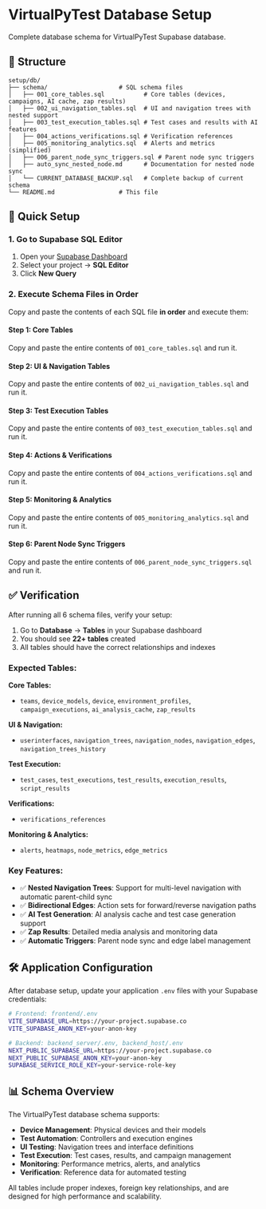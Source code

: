 # VirtualPyTest Database Setup

Complete database schema for VirtualPyTest Supabase database.

## 📁 Structure

```
setup/db/
├── schema/                    # SQL schema files
│   ├── 001_core_tables.sql           # Core tables (devices, campaigns, AI cache, zap results)
│   ├── 002_ui_navigation_tables.sql  # UI and navigation trees with nested support
│   ├── 003_test_execution_tables.sql # Test cases and results with AI features
│   ├── 004_actions_verifications.sql # Verification references
│   ├── 005_monitoring_analytics.sql  # Alerts and metrics (simplified)
│   ├── 006_parent_node_sync_triggers.sql # Parent node sync triggers
│   ├── auto_sync_nested_node.md      # Documentation for nested node sync
│   └── CURRENT_DATABASE_BACKUP.sql   # Complete backup of current schema
└── README.md                  # This file
```

## 🚀 Quick Setup

### 1. Go to Supabase SQL Editor

1. Open your [Supabase Dashboard](https://app.supabase.com)
2. Select your project → **SQL Editor**
3. Click **New Query**

### 2. Execute Schema Files in Order

Copy and paste the contents of each SQL file **in order** and execute them:

#### Step 1: Core Tables
Copy and paste the entire contents of `001_core_tables.sql` and run it.

#### Step 2: UI & Navigation Tables  
Copy and paste the entire contents of `002_ui_navigation_tables.sql` and run it.

#### Step 3: Test Execution Tables
Copy and paste the entire contents of `003_test_execution_tables.sql` and run it.

#### Step 4: Actions & Verifications
Copy and paste the entire contents of `004_actions_verifications.sql` and run it.

#### Step 5: Monitoring & Analytics
Copy and paste the entire contents of `005_monitoring_analytics.sql` and run it.

#### Step 6: Parent Node Sync Triggers
Copy and paste the entire contents of `006_parent_node_sync_triggers.sql` and run it.

## ✅ Verification

After running all 6 schema files, verify your setup:

1. Go to **Database** → **Tables** in your Supabase dashboard
2. You should see **22+ tables** created
3. All tables should have the correct relationships and indexes

### Expected Tables:

**Core Tables:**
- `teams`, `device_models`, `device`, `environment_profiles`, `campaign_executions`, `ai_analysis_cache`, `zap_results`

**UI & Navigation:**
- `userinterfaces`, `navigation_trees`, `navigation_nodes`, `navigation_edges`, `navigation_trees_history`

**Test Execution:**
- `test_cases`, `test_executions`, `test_results`, `execution_results`, `script_results`

**Verifications:**
- `verifications_references`

**Monitoring & Analytics:**
- `alerts`, `heatmaps`, `node_metrics`, `edge_metrics`

### Key Features:
- ✅ **Nested Navigation Trees**: Support for multi-level navigation with automatic parent-child sync
- ✅ **Bidirectional Edges**: Action sets for forward/reverse navigation paths
- ✅ **AI Test Generation**: AI analysis cache and test case generation support
- ✅ **Zap Results**: Detailed media analysis and monitoring data
- ✅ **Automatic Triggers**: Parent node sync and edge label management

## 🛠️ Application Configuration

After database setup, update your application `.env` files with your Supabase credentials:

```bash
# Frontend: frontend/.env
VITE_SUPABASE_URL=https://your-project.supabase.co
VITE_SUPABASE_ANON_KEY=your-anon-key

# Backend: backend_server/.env, backend_host/.env  
NEXT_PUBLIC_SUPABASE_URL=https://your-project.supabase.co
NEXT_PUBLIC_SUPABASE_ANON_KEY=your-anon-key
SUPABASE_SERVICE_ROLE_KEY=your-service-role-key
```

## 📊 Schema Overview

The VirtualPyTest database schema supports:

- **Device Management**: Physical devices and their models
- **Test Automation**: Controllers and execution engines  
- **UI Testing**: Navigation trees and interface definitions
- **Test Execution**: Test cases, results, and campaign management
- **Monitoring**: Performance metrics, alerts, and analytics
- **Verification**: Reference data for automated testing

All tables include proper indexes, foreign key relationships, and are designed for high performance and scalability. 